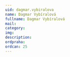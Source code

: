 ```yaml
---
uid: dagmar.vybiralova
name: Dagmar Vybíralová
fullname: Dagmar Vybíralová
mail: 
category: 
img: 
description: 
ordpraha: 
ordcan: 25
---
```




